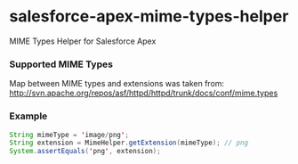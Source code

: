 # salesforce-apex-mime-types-helper
MIME Types Helper for Salesforce Apex

### Supported MIME Types

Map between MIME types and extensions was taken from:
http://svn.apache.org/repos/asf/httpd/httpd/trunk/docs/conf/mime.types

### Example

```java
String mimeType = 'image/png';
String extension = MimeHelper.getExtension(mimeType); // png
System.assertEquals('png', extension);
```

